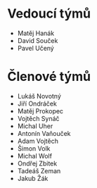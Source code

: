 # Vedoucí týmů
- Matěj Hanák
- David Souček
- Pavel Učený

# Členové týmů
- Lukáš Novotný
- Jiří Ondráček
- Matěj Prokopec
- Vojtěch Synáč
- Michal Uher
- Antonín Vaňouček
- Adam Vojtěch
- Šimon Volk
- Michal Wolf
- Ondřej Zbitek
- Tadeáš Zeman
- Jakub Žák
